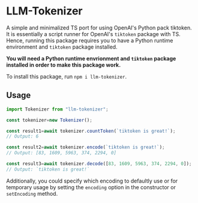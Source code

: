# LLM-Tokenizer

 A simple and minimalized TS port for using OpenAI's Python pack tiktoken. It is essentially a script runner for OpenAI's `tiktoken` package with TS. Hence, running this package requires you to have a Python runtime environment and `tiktoken` package installed.

 **You will need a Python runtime envrionment and `tiktoken` package installed in order to make this package work.**

To install this package, run `npm i llm-tokenizer`.

## Usage

```typescript
import Tokenizer from "llm-tokenizer";

const tokenizer=new Tokenizer();

const result1=await tokenizer.countToken(`tiktoken is great!`);
// Output: 6

const result2=await tokenizer.encode(`tiktoken is great!`);
// Output: [83, 1609, 5963, 374, 2294, 0]

const result3=await tokenizer.decode([83, 1609, 5963, 374, 2294, 0]);
// Output: `tiktoken is great!`
```

Additionally, you could specify which encoding to defaultly use or for temporary usage by setting the `encoding` option in the constructor or `setEncoding` method.
